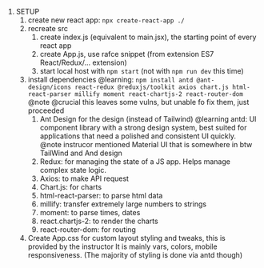 

1. SETUP
    1. create new react app: `npx create-react-app ./`
    2. recreate src
        1. create index.js (equivalent to main.jsx), the starting point of every react app
        2. create App.js, use rafce snippet (from extension ES7 React/Redux/... extension)
        3. start local host with `npm start` (not with `npm run dev` this time)
    3. install dependencies @learning: `npm install antd @ant-design/icons react-redux @reduxjs/toolkit axios chart.js html-react-parser millify moment react-chartjs-2 react-router-dom`
        @note @crucial this leaves some vulns, but unable fo fix them, just proceeded
        1. Ant Design for the design (instead of Tailwind) @learning antd: UI component library with a strong design system, best suited for applications that need a polished and consistent UI quickly.
        @note instrucor mentioned Material UI that is somewhere in btw TailWind and And design
        2. Redux: for managing the state of a JS app. Helps manage complex state logic.
        3. Axios: to make API request
        4. Chart.js: for charts
        5. html-react-parser: to parse html data
        6. millify: transfer extremely large numbers to strings
        7. moment: to parse times, dates
        8. react.chartjs-2: to render the charts
        9. react-router-dom: for routing
    4. Create App.css for custom layout styling and tweaks, this is provided by the instructor
       It is mainly vars, colors, mobile responsiveness. (The majority of styling is done via antd though)